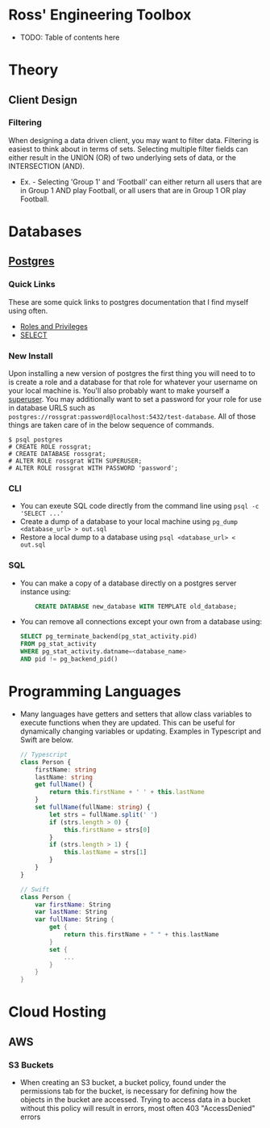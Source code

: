 # Ross' Engineering Toolbox

- TODO: Table of contents here

# Theory

## Client Design
### Filtering
When designing a data driven client, you may want to filter data. Filtering is easiest to think about in terms of sets. Selecting multiple filter fields can either result in the UNION (OR) of two underlying sets of data, or the INTERSECTION (AND).
  - Ex. - Selecting 'Group 1' and 'Football' can either return all users that are in Group 1 AND play Football, or all users that are in Group 1 OR play Football.

# Databases

## [Postgres](https://www.postgresql.org/docs/current/index.html)
### Quick Links
These are some quick links to postgres documentation that I find myself using often.
- [Roles and Privileges](https://www.postgresql.org/docs/17/sql-grant.html)
- [SELECT](https://www.postgresql.org/docs/17/sql-select.html)

### New Install
Upon installing a new version of postgres the first thing you will need to to is create a role and a database for that role for whatever your username on your local machine is. You'll also probably want to make yourself a [superuser](https://www.postgresql.org/docs/current/role-attributes.html). You may additionally want to set a password for your role for use in database URLS such as `postgres://rossgrat:password@localhost:5432/test-database`. All of those things are taken care of in the below sequence of commands.
```
$ psql postgres
# CREATE ROLE rossgrat;
# CREATE DATABASE rossgrat;
# ALTER ROLE rossgrat WITH SUPERUSER;
# ALTER ROLE rossgrat WITH PASSWORD 'password';
```

### CLI
- You can exeute SQL code directly from the command line using `psql -c 'SELECT ...'`
- Create a dump of a database to your local machine using `pg_dump <database_url> > out.sql`
- Restore a local dump to a database using `psql <database_url> < out.sql`

### SQL
- You can make a copy of a database directly on a postgres server instance using:
    ```sql
        CREATE DATABASE new_database WITH TEMPLATE old_database;
    ```
- You can remove all connections except your own from a database using:
    ```sql
    SELECT pg_terminate_backend(pg_stat_activity.pid)
    FROM pg_stat_activity
    WHERE pg_stat_activity.datname=<database_name>
    AND pid != pg_backend_pid()
    ```

# Programming Languages
- Many languages have getters and setters that allow class variables to execute functions when they are updated. This can be useful for dynamically changing variables or updating. Examples in Typescript and Swift are below.
    ```typescript
    // Typescript
    class Person {
        firstName: string
        lastName: string
        get fullName() {
            return this.firstName + ' ' + this.lastName
        }
        set fullName(fullName: string) {
            let strs = fullName.split(' ')
            if (strs.length > 0) {
                this.firstName = strs[0]
            }
            if (strs.length > 1) {
                this.lastName = strs[1]
            }
        }
    }
    ```
    ```swift
    // Swift
    class Person {
        var firstName: String
        var lastName: String
        var fullName: String {
            get {
                return this.firstName + " " + this.lastName
            }
            set {
                ...
            }
        }
    }
    ```

# Cloud Hosting

## AWS

### S3 Buckets
- When creating an S3 bucket, a bucket policy, found under the permissions tab for the bucket, is necessary for defining how the objects in the bucket are accessed. Trying to access data in a bucket without this policy will result in errors, most often 403 "AccessDenied" errors
